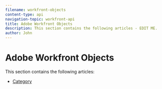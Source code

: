 ```yaml
---
filename: workfront-objects
content-type: api
navigation-topic: workfront-api
title: Adobe Workfront Objects
description: This section contains the following articles - EDIT ME.
author: John
---
```


# Adobe Workfront Objects

This section contains the following articles:

* [Category](../../wf-api/wf-objects/category.md)

